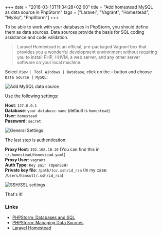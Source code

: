 +++
date = "2016-03-13T11:34:28+02:00"
title = "Add homestead MySQL as data source in PhpStorm"
tags = ["Laravel", "Vagrant", "Homestead", "MySql", "PhpStorm"]
+++

To be able to work with your databases in PhpStorm, you should define them as data sources. Data sources provide the basis for SQL coding assistance and code validation.

> Laravel Homestead is an official, pre-packaged Vagrant box that provides you a wonderful development environment without requiring you to install PHP, HHVM, a web server, and any other server software on your local machine.

Select `View | Tool Windows | Database`, click on the `+` button and choose `Data Source | MySQL`:

![Add MySQL data source](/images/phpstorm-add-data-source.png)

Use the following settings:

**Host**: `127.0.0.1`  
**Database**: `your-database-name` (default is `homestead`)  
**User**: `homestead`  
**Password**: `secret`  

![General Settings](/images/phpstorm-homestead-general-settings.png)

The last step is authentication:

**Proxy Host**: `192.168.10.10` (You can find this in `~/.homestead/Homestead.yaml`)  
**Proxy User**: `vagrant`  
**Auth Type**: `Key pair (OpenSSH)`  
**Private key file**: `/path/to/.ssh/id_rsa`  (In my case: `/Users/hansott/.ssh/id_rsa`)  

![SSH/SSL settings](/images/phpstorm-homestead-ssh-settings.png)

That's it!

### Links
* [PHPStorm: Databases and SQL](https://www.jetbrains.com/phpstorm/help/databases-and-sql.html)
* [PHPStorm: Managing Data Sources](https://www.jetbrains.com/phpstorm/help/managing-data-sources.html)
* [Laravel Homestead](https://laravel.com/docs/master/homestead)
